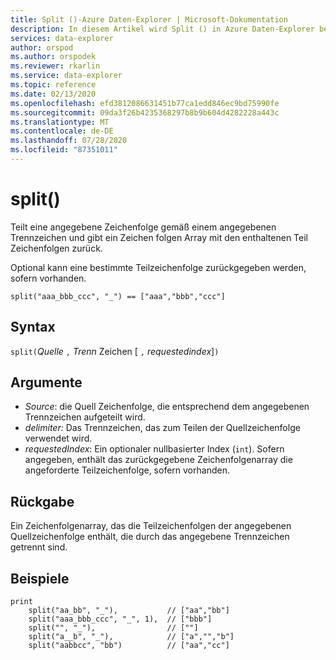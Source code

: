 ```yaml
---
title: Split ()-Azure Daten-Explorer | Microsoft-Dokumentation
description: In diesem Artikel wird Split () in Azure Daten-Explorer beschrieben.
services: data-explorer
author: orspod
ms.author: orspodek
ms.reviewer: rkarlin
ms.service: data-explorer
ms.topic: reference
ms.date: 02/13/2020
ms.openlocfilehash: efd3812086631451b77ca1edd846ec9bd75990fe
ms.sourcegitcommit: 09da3f26b4235368297b8b9b604d4282228a443c
ms.translationtype: MT
ms.contentlocale: de-DE
ms.lasthandoff: 07/28/2020
ms.locfileid: "87351011"
---
```

# <a name="split"></a>split()

Teilt eine angegebene Zeichenfolge gemäß einem angegebenen Trennzeichen und gibt ein Zeichen folgen Array mit den enthaltenen Teil Zeichenfolgen zurück.

Optional kann eine bestimmte Teilzeichenfolge zurückgegeben werden, sofern vorhanden.

```kusto
split("aaa_bbb_ccc", "_") == ["aaa","bbb","ccc"]
```

## <a name="syntax"></a>Syntax

`split(`*Quelle* `,` *Trenn* Zeichen [ `,` *requestedindex*]`)`

## <a name="arguments"></a>Argumente

* *Source*: die Quell Zeichenfolge, die entsprechend dem angegebenen Trennzeichen aufgeteilt wird.
* *delimiter:* Das Trennzeichen, das zum Teilen der Quellzeichenfolge verwendet wird.
* *requestedIndex*: Ein optionaler nullbasierter Index (`int`). Sofern angegeben, enthält das zurückgegebene Zeichenfolgenarray die angeforderte Teilzeichenfolge, sofern vorhanden. 

## <a name="returns"></a>Rückgabe

Ein Zeichenfolgenarray, das die Teilzeichenfolgen der angegebenen Quellzeichenfolge enthält, die durch das angegebene Trennzeichen getrennt sind.

## <a name="examples"></a>Beispiele

```kusto
print
    split("aa_bb", "_"),           // ["aa","bb"]
    split("aaa_bbb_ccc", "_", 1),  // ["bbb"]
    split("", "_"),                // [""]
    split("a__b", "_"),            // ["a","","b"]
    split("aabbcc", "bb")          // ["aa","cc"]
```
